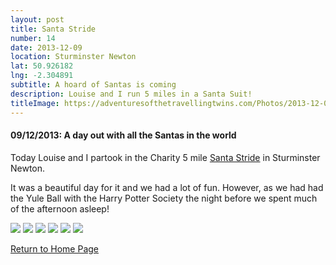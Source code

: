```yaml
---
layout: post
title: Santa Stride
number: 14
date: 2013-12-09
location: Sturminster Newton
lat: 50.926182
lng: -2.304891
subtitle: A hoard of Santas is coming
description: Louise and I run 5 miles in a Santa Suit!
titleImage: https://adventuresofthetravellingtwins.com/Photos/2013-12-09-SantaFunRun/cover-min.JPG
---
```


<h4>09/12/2013: A day out with all the Santas in the world</h4>

Today Louise and I partook in the Charity 5 mile <a target="_blank" href="http://stursantastride.co.uk/">Santa Stride</a> in Sturminster Newton. 

It was a beautiful day for it and we had a lot of fun. However, as we had had the Yule Ball with the Harry Potter Society the night before we spent much of the afternoon asleep!

<img src="https://adventuresofthetravellingtwins.com/Photos/2013-12-09-SantaFunRun/day11-min.JPG" class="image1">
<img src="https://adventuresofthetravellingtwins.com/Photos/2013-12-09-SantaFunRun/day12-min.JPG" class="image1">
<img src="https://adventuresofthetravellingtwins.com/Photos/2013-12-09-SantaFunRun/day13-min.JPG" class="image1">
<img src="https://adventuresofthetravellingtwins.com/Photos/2013-12-09-SantaFunRun/day14-min.JPG" class="image1">
<img src="https://adventuresofthetravellingtwins.com/Photos/2013-12-09-SantaFunRun/day15-min.JPG" class="image1">
<img src="https://adventuresofthetravellingtwins.com/Photos/2013-12-09-SantaFunRun/day16-min.JPG" class="image1">

<a href="https://adventuresofthetravellingtwins.com/">Return to Home Page</a>
